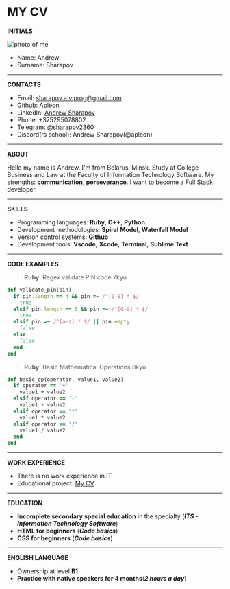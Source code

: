 # MY CV
**INITIALS**

![photo of me](https://i.postimg.cc/nhQhrrtC/IMG-1996.jpg)
* Name: Andrew
* Surname: Sharapov
***
**CONTACTS**

* Email: <sharapov.a.v.prog@gmail.com>
* Github: [Apleon](https://github.com/Apleon)
* LinkedIn: [Andrew Sharapov](https://www.linkedin.com/in/andrew-sharapov-a05aa3225)
* Phone: +375295078802
* Telegram: [@sharapov2360](https://t.me/sharapov2360)
* Discord(rs school): Andrew Sharapov(@apleon)
***
**ABOUT**

Hello my name is Andrew. I'm from Belarus, Minsk. Study at College Business and Law at the Faculty of Information Technology Software. My strengths: **communication**, **perseverance**. I want to become a Full Stack developer.
***
**SKILLS**

* Programming languages: **Ruby**, **C++**, **Python**
* Development methodologies: **Spiral Model**, **Waterfall Model**
* Version control systems: **Github**
* Development tools: **Vscode**, **Xcode**, **Terminal**, **Sublime Text**
***
**CODE EXAMPLES**

>**Ruby**. Regex validate PIN code 7kyu

```ruby
def validate_pin(pin)
  if pin.length == 4 && pin =~ /^[0-9] * $/
    true
  elsif pin.length == 6 && pin =~ /^[0-9] * $/
    true
  elsif pin =~ /^[a-z] * $/ || pin.empty
    false
  else 
    false
  end
end
```

>**Ruby**. Basic Mathematical Operations 8kyu

```ruby
def basic_op(operator, value1, value2)
  if operator == '+'
    value1 + value2
  elsif operator == '-'
    value1 - value2
  elsif operator == '*'
    value1 * value2
  elsif operator == '/'
    value1 / value2
  end
end
```
***
**WORK EXPERIENCE**

* There is no work experience in IT
* Educational project: [My CV](https://github.com/Apleon/rsschool-cv/blob/gh-pages/cv.md)

***
**EDUCATION**

* **Incomplete secondary special education** in the specialty (***ITS - Information Technology Software***)
* **HTML for beginners** (***Code basics***)
* **CSS for beginners** (***Code basics***)
***
**ENGLISH LANGUAGE**

* Ownership at level **B1**
* **Practice with native speakers for 4 months**(***2 hours a day***)
